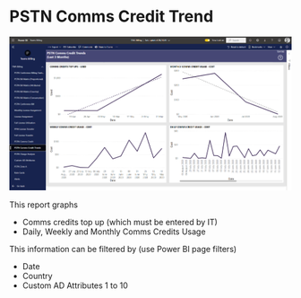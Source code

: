 # PSTN Comms Credit Trend

![Report Image](TeamsBillingYE/TB4198.png)

This report graphs 

- Comms credits top up (which must be entered by IT)
- Daily, Weekly and Monthly Comms Credits Usage

This information can be filtered by (use Power BI page filters)

- Date
- Country
- Custom AD Attributes 1 to 10

